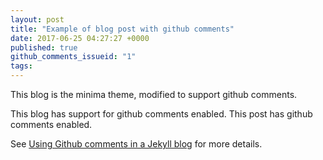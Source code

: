 ```yaml
---
layout: post
title: "Example of blog post with github comments"
date: 2017-06-25 04:27:27 +0000
published: true
github_comments_issueid: "1"
tags:
---
```

This blog is the minima theme, modified to support github comments.

This blog has support for github comments enabled.
This post has github comments enabled.

See [Using Github comments in a Jekyll blog][1] for more details.

[1]: https://dc25.github.io/myBlog/2017/06/24/using-github-comments-in-a-jekyll-blog.html "a 'real' blog post"
